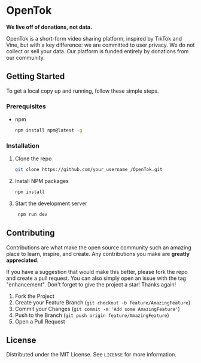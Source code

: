 # OpenTok

**We live off of donations, not data.**

OpenTok is a short-form video sharing platform, inspired by TikTok and Vine, but with a key difference: we are committed to user privacy. We do not collect or sell your data. Our platform is funded entirely by donations from our community.

## Getting Started

To get a local copy up and running, follow these simple steps.

### Prerequisites

* npm
  ```sh
  npm install npm@latest -g
  ```

### Installation

1. Clone the repo
   ```sh
   git clone https://github.com/your_username_/OpenTok.git
   ```
2. Install NPM packages
   ```sh
   npm install
   ```
3. Start the development server
   ```sh
    npm run dev
   ```

## Contributing

Contributions are what make the open source community such an amazing place to learn, inspire, and create. Any contributions you make are **greatly appreciated**.

If you have a suggestion that would make this better, please fork the repo and create a pull request. You can also simply open an issue with the tag "enhancement".
Don't forget to give the project a star! Thanks again!

1. Fork the Project
2. Create your Feature Branch (`git checkout -b feature/AmazingFeature`)
3. Commit your Changes (`git commit -m 'Add some AmazingFeature'`)
4. Push to the Branch (`git push origin feature/AmazingFeature`)
5. Open a Pull Request

## License

Distributed under the MIT License. See `LICENSE` for more information.
